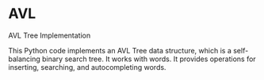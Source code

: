# AVL
AVL Tree Implementation

This Python code implements an AVL Tree data structure, which is a self-balancing binary search tree. It works with words. It provides operations for inserting, searching, and autocompleting words.

